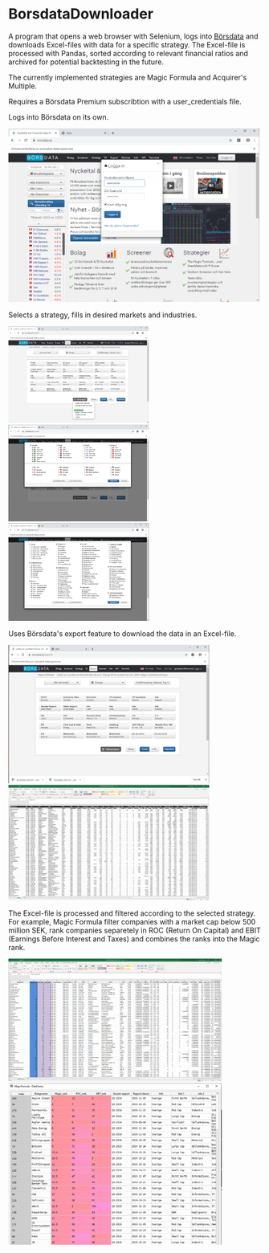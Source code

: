 # BorsdataDownloader

A program that opens a web browser with Selenium, logs into [Börsdata](www.borsdata.se) and downloads Excel-files with data for a specific strategy. The Excel-file is processed with Pandas, sorted according to relevant financial ratios and archived for potential backtesting in the future.

The currently implemented strategies are Magic Formula and Acquirer's Multiple.

Requires a Börsdata Premium subscribtion with a user_credentials file.

Logs into Börsdata on its own.

<img src="https://github.com/hataloo/BorsdataDownloader/blob/master/BorsdataShowcase/Login.png" width="500">

Selects a strategy, fills in desired markets and industries.

<img src="https://github.com/hataloo/BorsdataDownloader/blob/master/BorsdataShowcase/SelectStrat.png" width="280">
<img src="https://github.com/hataloo/BorsdataDownloader/blob/master/BorsdataShowcase/SelectMarket.png" width="280">
<img src="https://github.com/hataloo/BorsdataDownloader/blob/master/BorsdataShowcase/SelectIndustry.png" width="280">

Uses Börsdata's export feature to download the data in an Excel-file.

<img src="https://github.com/hataloo/BorsdataDownloader/blob/master/BorsdataShowcase/Downloaded.png" width="400"><img src="https://github.com/hataloo/BorsdataDownloader/blob/master/BorsdataShowcase/ScrapedExcel.png" width="400">

The Excel-file is processed and filtered according to the selected strategy. For example, Magic Formula filter companies with a market cap below 500 million SEK, rank companies separetely in ROC (Return On Capital) and EBIT (Earnings Before Interest and Taxes) and combines the ranks into the Magic rank.

<img src="https://github.com/hataloo/BorsdataDownloader/blob/master/BorsdataShowcase/ProcessedExcel.png" width="425"> <img src="https://github.com/hataloo/BorsdataDownloader/blob/master/BorsdataShowcase/DataframeSpyder.png" width="425">
